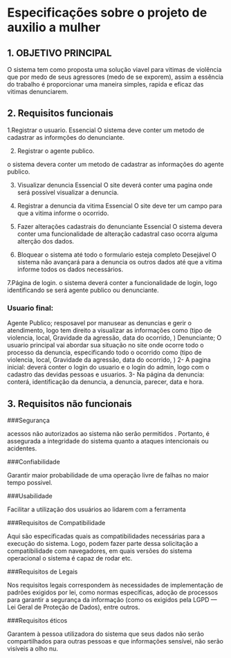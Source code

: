 # Especificações sobre o projeto de auxilio a mulher

## 1. OBJETIVO PRINCIPAL

O sistema tem como proposta uma solução viavel para vitimas de violência que por medo de seus agressores (medo de se exporem), assim a essência do trabalho é proporcionar uma maneira simples, rapida e eficaz das vitimas denunciarem.

## 2. Requisitos funcionais
1.Registrar o usuario. 
Essencial
O sistema deve conter um metodo de cadastrar as informções do denunciante.

2. Registrar o agente publico.

o sistema devera conter um metodo de cadastrar as informações do agente publico.

3. Visualizar denuncia
Essencial
O site deverá conter uma pagina onde será possível visualizar a denuncia.

4. Registrar a denuncia da vitima
Essencial
O site deve ter um campo para que a vitima informe o ocorrido.

5. Fazer alterações cadastrais do denunciante
Essencial
O sistema devera conter uma funcionalidade de alteração cadastral caso ocorra alguma alterção dos dados.

6. Bloquear o sistema até todo o formulario esteja completo
Desejável
O sistema não avançará para a denuncia os outros dados até que a vitima informe todos os dados necessários.

7.Página de login.
o sistema deverá conter a funcionalidade de login, logo identificando se será agente publico ou denunciante.

### Usuario final:
Agente Publico;
resposavel por manusear as denuncias e gerir o atendimento, 
logo tem direito a visualizar as informações como (tipo de violencia, 
local, Gravidade da agressão, data do ocorrido, )
Denunciante;
O usuario principal vai abordar sua situação no site onde ocorre todo o processo da denuncia, especificando todo o ocorrido como (tipo de violencia, 
local, Gravidade da agressão, data do ocorrido, )
2- A pagina inicial:
deverá conter o login do usuario e o login do admin, logo com o cadastro das devidas pessoas e usuarios.
3- Na página da denuncia:
conterá, identificação da denuncia, a denuncia, parecer, data e hora.

## 3. Requisitos não funcionais

###Segurança

acessos não autorizados ao sistema não serão permitidos . Portanto, é assegurada a integridade do sistema quanto a ataques intencionais ou acidentes.

###Confiabilidade

Garantir maior probabilidade de uma operação livre de falhas no maior tempo possivel.

###Usabilidade

Facilitar a utilização dos usuários ao lidarem com a ferramenta

###Requisitos de Compatibilidade

Aqui são especificadas quais as compatibilidades necessárias para a execução do sistema. Logo, podem fazer parte dessa solicitação a compatibilidade com navegadores,
 em quais versões do sistema operacional o sistema é capaz de rodar etc.

###Requisitos de Legais

 Nos requisitos legais correspondem às necessidades de implementação de padrões exigidos por lei, como normas específicas,
 adoção de processos para garantir a segurança da informação (como os exigidos pela LGPD — Lei Geral de Proteção de Dados), entre outros.

###Requisitos éticos

Garantem à pessoa utilizadora do sistema que seus dados não serão compartilhados para outras pessoas e que informações sensívei, não serão visíveis a olho nu. 


